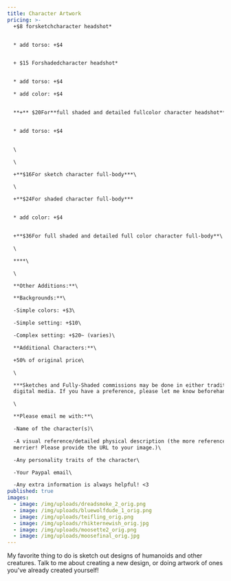 ```yaml
---
title: Character Artwork
pricing: >-
  +$8 forsketchcharacter headshot*


  * add torso: +$4​


  + $15 Forshadedcharacter headshot*


  * add torso: +$4

  * add color: +$4


  **+** $20For**full shaded and detailed fullcolor character headshot**


  * add torso: +$4


  \

  ​\

  +**$16For sketch character full-body***\

  \

  +**$24For shaded character full-body***


  * add color: +$4


  +**$36For full shaded and detailed full color character full-body**\

  \

  **​**\

  \

  **Other Additions:**\

  **Backgrounds:**\

  -Simple colors: +$3\

  -Simple setting: +$10\

  -Complex setting: +$20~ (varies)\

  **Additional Characters:**\

  +50% of original price\

  \

  ***Sketches and Fully-Shaded commissions may be done in either traditional or
  digital media. If you have a preference, please let me know beforehand.**\

  \

  **Please email me with:**\

  -Name of the character(s)\

  -A visual reference/detailed physical description (the more reference the
  merrier! Please provide the URL to your image.)\

  -Any personality traits of the character\

  -Your Paypal email\

  -Any extra information is always helpful! ​<3
published: true
images:
  - image: /img/uploads/dreadsmoke_2_orig.png
  - image: /img/uploads/bluewolfdude_1_orig.png
  - image: /img/uploads/teifling_orig.png
  - image: /img/uploads/rhikternewish_orig.jpg
  - image: /img/uploads/moosette2_orig.png
  - image: /img/uploads/moosefinal_orig.jpg
---
```

My favorite thing to do is sketch out designs of humanoids and other creatures. Talk to me about creating a new design, or doing artwork of ones you've already created yourself!
